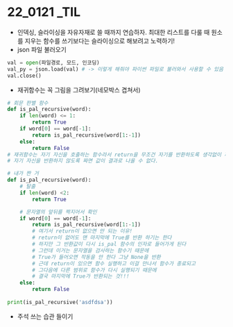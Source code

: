 # 22_0121 _TIL

- 인덱싱, 슬라이싱을 자유자재로 쓸 때까지 연습하자. 최대한 리스트를 다룰 때 원소를 지우는 함수를 쓰기보다는 슬라이싱으로 해보려고 노력하기!
- json 파일 불러오기

```python
val = open(파일경로, 모드, 인코딩)
val_py = json.load(val) # -> 이렇게 해줘야 파이썬 파일로 불러와서 사용할 수 있음 
val.close()
```

- 재귀함수는 꼭 그림을 그려보기(네모박스 겹쳐서)

```python
# 회문 판별 함수
def is_pal_recursive(word):
    if len(word) <= 1:
        return True
    if word[0] == word[-1]:
        return is_pal_recursive(word[1:-1])   
    else:
        return False
# 재귀함수는 자기 자신을 호출하는 함수라서 return을 무조건 자기를 반환하도록 생각없이 짜지 말자.
# 자기 자신을 반환하지 않도록 짜면 값이 결과로 나올 수 없다.

# 내가 짠 거
def is_pal_recursive(word):
    # 탈출
    if len(word) <2:
        return True

    # 문자열의 앞뒤를 짝지어서 확인
    if word[0] == word[-1]:
        return is_pal_recursive(word[1:-1])
        # 여기서 return이 없으면 안 되는 이유!
        # return이 없어도 맨 마지막에 True를 반환 하기는 한다
        # 하지만 그 반환값이 다시 is_pal 함수의 인자로 들어가게 된다
        # 그런데 이거는 문자열을 검사하는 함수기 때문에
        # True가 들어오면 작동을 안 한다 그냥 None을 반환
        # 근데 return이 있으면 함수 실행하고 이걸 만나서 함수가 종료되고
        # 그다음에 다른 범위로 함수가 다시 실행되기 때문에
        # 결국 마지막에 True가 반환되는 것!!!
    else:
        return False
  
print(is_pal_recursive('asdfdsa'))
```

- 주석 쓰는 습관 들이기